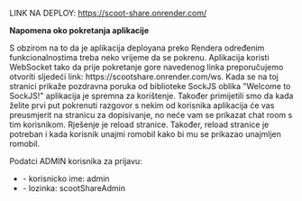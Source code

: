 LINK NA DEPLOY: https://scoot-share.onrender.com/
<div>
 <b>Napomena oko pokretanja aplikacije</b>
  <p>
    S obzirom na to da je aplikacija deployana preko Rendera određenim funkcionalnostima treba neko vrijeme da se pokrenu. Aplikacija koristi WebSocket tako da prije pokretanje gore navedenog linka preporučujemo otvoriti sljedeći link: https://scootshare.onrender.com/ws. Kada se na        toj stranici prikaže pozdravna poruka od biblioteke SockJS oblika "Welcome to SockJS!" aplikacija je spremna za korištenje. Također primijetili smo da kada želite prvi put pokrenuti razgovor s nekim od korisnika aplikacija će vas preusmjerit na stranicu za dopisivanje, no neće vam se         prikazat chat room s tim korisnikom. Rješenje je reload stranice. Također, reload stranice je potreban i kada korisnik unajmi romobil kako bi mu se prikazao unajmljen romobil.
  </p>
  <p>
    Podatci ADMIN korisnika za prijavu:
  </p> 
 <ul>
   <li>
      - korisnicko ime: admin
   </li>
   <li>
      - lozinka: scootShareAdmin
   </li>
 </ul>
</div>
